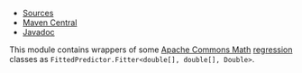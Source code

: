 
* [Sources](https://github.com/Nasdanika/ai/tree/main/math)
* [Maven Central](https://central.sonatype.com/artifact/org.nasdanika.ai/math)
* [Javadoc](https://javadoc.io/doc/org.nasdanika.ai/math)

This module contains wrappers of some [Apache Commons Math](https://commons.apache.org/proper/commons-math/) [regression](https://haifengl.github.io/regression.html) classes as ``FittedPredictor.Fitter<double[], double[], Double>``.
